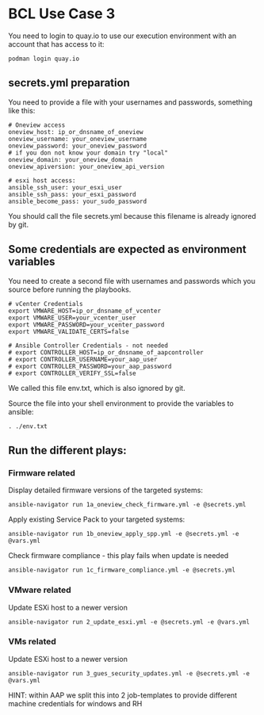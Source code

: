 # BCL Use Case 3

You need to login to quay.io to use our execution environment with an account that has access to it:

```
podman login quay.io
```

## secrets.yml preparation
You need to provide a file with your usernames and passwords, something like this:

```
# Oneview access
oneview_host: ip_or_dnsname_of_oneview
oneview_username: your_oneview_username
oneview_password: your_oneview_password
# if you don not know your domain try "local" 
oneview_domain: your_oneview_domain 
oneview_apiversion: your_oneview_api_version

# esxi host access:
ansible_ssh_user: your_esxi_user
ansible_ssh_pass: your_esxi_password
ansible_become_pass: your_sudo_password
```
You should call the file secrets.yml because this filename is already ignored by git.

## Some credentials are expected as environment variables
You need to create a second file with usernames and passwords which you source before running the playbooks.

```
# vCenter Credentials
export VMWARE_HOST=ip_or_dnsname_of_vcenter
export VMWARE_USER=your_vcenter_user
export VMWARE_PASSWORD=your_vcenter_password
export VMWARE_VALIDATE_CERTS=false

# Ansible Controller Credentials - not needed 
# export CONTROLLER_HOST=ip_or_dnsname_of_aapcontroller
# export CONTROLLER_USERNAME=your_aap_user
# export CONTROLLER_PASSWORD=your_aap_password
# export CONTROLLER_VERIFY_SSL=false
```
We called this file env.txt, which is also ignored by git. 

Source the file into your shell environment to provide the variables to ansible:
```
. ./env.txt
```

## Run the different plays:

### Firmware related 
Display detailed firmware versions of the targeted systems:
```
ansible-navigator run 1a_oneview_check_firmware.yml -e @secrets.yml
```

Apply existing Service Pack to your targeted systems:
```
ansible-navigator run 1b_oneview_apply_spp.yml -e @secrets.yml -e @vars.yml
```

Check firmware compliance - this play fails when update is needed
```
ansible-navigator run 1c_firmware_compliance.yml -e @secrets.yml
```

### VMware related 
Update ESXi host to a newer version
```
ansible-navigator run 2_update_esxi.yml -e @secrets.yml -e @vars.yml
```

### VMs related 
Update ESXi host to a newer version
```
ansible-navigator run 3_gues_security_updates.yml -e @secrets.yml -e @vars.yml
```
HINT: within AAP we split this into 2 job-templates to provide different machine credentials for windows and RH